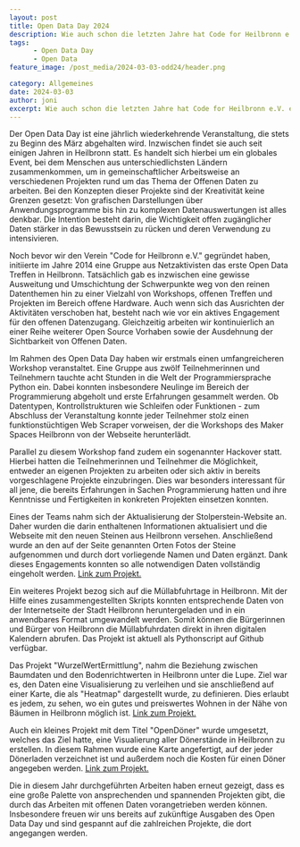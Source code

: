 ```yaml
---
layout: post
title: Open Data Day 2024
description: Wie auch schon die letzten Jahre hat Code for Heilbronn e.V. einen Hackday zum Open Data Day veranstaltet. Dabei sind wieder einige spannende Projekte, andere wurden überarbeitet oder weitergeführt und aktualisiert. Zusätzlich haben wir dieses Jahr erstmalig auch einen Workshop angeboten.
tags:
      - Open Data Day
      - Open Data
feature_image: /post_media/2024-03-03-odd24/header.png

category: Allgemeines
date: 2024-03-03
author: joni
excerpt: Wie auch schon die letzten Jahre hat Code for Heilbronn e.V. einen Hackday zum Open Data Day veranstaltet. Dabei sind wieder einige spannende Projekte, andere wurden überarbeitet oder weitergeführt und aktualisiert. Zusätzlich haben wir dieses Jahr erstmalig auch einen Workshop angeboten.
---
```


Der Open Data Day ist eine jährlich wiederkehrende Veranstaltung, die stets zu Beginn des März abgehalten wird. Inzwischen findet sie auch seit einigen Jahren in Heilbronn statt. Es handelt sich hierbei um ein globales Event, bei dem Menschen aus unterschiedlichsten Ländern zusammenkommen, um in gemeinschaftlicher Arbeitsweise an verschiedenen Projekten rund um das Thema der Offenen Daten zu arbeiten. Bei den Konzepten dieser Projekte sind der Kreativität keine Grenzen gesetzt: Von grafischen Darstellungen über Anwendungsprogramme bis hin zu komplexen Datenauswertungen ist alles denkbar. Die Intention besteht darin, die Wichtigkeit offen zugänglicher Daten stärker in das Bewusstsein zu rücken und deren Verwendung zu intensivieren.

Noch bevor wir den Verein "Code for Heilbronn e.V." gegründet haben, initiierte im Jahre 2014 eine Gruppe aus Netzaktivisten das erste Open Data Treffen in Heilbronn. Tatsächlich gab es inzwischen eine gewisse Ausweitung und Umschichtung der Schwerpunkte weg von den reinen Datenthemen hin zu einer Vielzahl von Workshops, offenen Treffen und Projekten im Bereich offene Hardware. Auch wenn sich das Ausrichten der Aktivitäten verschoben hat, besteht nach wie vor ein aktives Engagement für den offenen Datenzugang. Gleichzeitig arbeiten wir kontinuierlich an einer Reihe weiterer Open Source Vorhaben sowie der Ausdehnung der Sichtbarkeit von Offenen Daten.

Im Rahmen des Open Data Day haben wir erstmals einen umfangreicheren Workshop veranstaltet. Eine Gruppe aus zwölf Teilnehmerinnen und Teilnehmern tauchte acht Stunden in die Welt der Programmiersprache Python ein. Dabei konnten insbesondere Neulinge im Bereich der Programmierung abgeholt und erste Erfahrungen gesammelt werden. Ob Datentypen, Kontrollstrukturen wie Schleifen oder Funktionen - zum Abschluss der Veranstaltung konnte jeder Teilnehmer stolz einen funktionstüchtigen Web Scraper vorweisen, der die Workshops des Maker Spaces Heilbronn von der Webseite herunterlädt.

Parallel zu diesem Workshop fand zudem ein sogenannter Hackover statt. Hierbei hatten die Teilnehmerinnen und Teilnehmer die Möglichkeit, entweder an eigenen Projekten zu arbeiten oder sich aktiv in bereits vorgeschlagene Projekte einzubringen. Dies war besonders interessant für all jene, die bereits Erfahrungen in Sachen Programmierung hatten und ihre Kenntnisse und Fertigkeiten in konkreten Projekten einsetzen konnten.

Eines der Teams nahm sich der Aktualisierung der Stolperstein-Website an. Daher wurden die darin enthaltenen Informationen aktualisiert und die Webseite mit den neuen Steinen aus Heilbronn versehen. Anschließend wurde an den auf der Seite genannten Orten Fotos der Steine aufgenommen und durch dort vorliegende Namen und Daten ergänzt. Dank dieses Engagements konnten so alle notwendigen Daten vollständig eingeholt werden. [Link zum Projekt.](https://stolpersteine-heilbronn.de/)

Ein weiteres Projekt bezog sich auf die Müllabfuhrtage in Heilbronn. Mit der Hilfe eines zusammengestellten Skripts konnten entsprechende Daten von der Internetseite der Stadt Heilbronn heruntergeladen und in ein anwendbares Format umgewandelt werden. Somit können die Bürgerinnen und Bürger von Heilbronn die Müllabfuhrdaten direkt in ihren digitalen Kalendern abrufen. Das Projekt ist aktuell als Pythonscript auf Github verfügbar.

Das Projekt "WurzelWertErmittlung", nahm die Beziehung zwischen Baumdaten und den Bodenrichtwerten in Heilbronn unter die Lupe. Ziel war es, den Daten eine Visualisierung zu verleihen und sie anschließend auf einer Karte, die als "Heatmap" dargestellt wurde, zu definieren. Dies erlaubt es jedem, zu sehen, wo ein gutes und preiswertes Wohnen in der Nähe von Bäumen in Heilbronn möglich ist. [Link zum Projekt.](https://github.com/42magarine/WurzelWertErmittlung)

Auch ein kleines Projekt mit dem Titel "OpenDöner" wurde umgesetzt, welches das Ziel hatte, eine Visualierung aller Dönerstände in Heilbronn zu erstellen. In diesem Rahmen wurde eine Karte angefertigt, auf der jeder Dönerladen verzeichnet ist und außerdem noch die Kosten für einen Döner angegeben werden. [Link zum Projekt.](https://github.com/crexodon/open-doener)

Die in diesem Jahr durchgeführten Arbeiten haben erneut gezeigt, dass es eine große Palette von ansprechenden und spannenden Projekten gibt, die durch das Arbeiten mit offenen Daten vorangetrieben werden können. Insbesondere freuen wir uns bereits auf zukünftige Ausgaben des Open Data Day und sind gespannt auf die zahlreichen Projekte, die dort angegangen werden.
